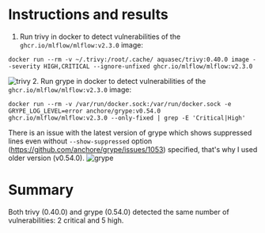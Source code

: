 # Instructions and results
 1. Run trivy in docker to detect vulnerabilities of the ```ghcr.io/mlflow/mlflow:v2.3.0``` image: 
 ```
 docker run --rm -v ~/.trivy:/root/.cache/ aquasec/trivy:0.40.0 image --severity HIGH,CRITICAL --ignore-unfixed ghcr.io/mlflow/mlflow:v2.3.0
 ```
 ![trivy](https://github.com/vovapabyr/cloud_computing_course/assets/25819135/68c97a5c-716e-4219-b399-cf617f949b66)
 2. Run grype in docker to detect vulnerabilities of the ```ghcr.io/mlflow/mlflow:v2.3.0``` image: 
```
docker run --rm -v /var/run/docker.sock:/var/run/docker.sock -e GRYPE_LOG_LEVEL=error anchore/grype:v0.54.0 ghcr.io/mlflow/mlflow:v2.3.0 --only-fixed | grep -E 'Critical|High'
``` 
There is an issue with the latest version of grype which shows suppressed lines even without ```--show-suppressed``` option (https://github.com/anchore/grype/issues/1053) specified, that's why I used older version (v0.54.0).
![grype](https://github.com/vovapabyr/cloud_computing_course/assets/25819135/04b30cf8-65d8-4603-92d5-87437cda9fd0)

# Summary
Both trivy (0.40.0) and grype (0.54.0) detected the same number of vulnerabilities: 2 critical and 5 high.

